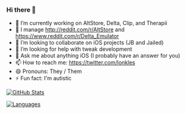 ### Hi there 👋

- 🔭 I’m currently working on AltStore, Delta, Clip, and Therapii
- 🌱 I manage http://reddit.com/r/AltStore and https://www.reddit.com/r/Delta_Emulator
- 👯 I’m looking to collaborate on iOS projects (JB and Jailed)
- 🤔 I’m looking for help with tweak development
- 💬 Ask me about anything iOS (I probably have an answer for you)
- 📫 How to reach me: https://twitter.com/lonkles
- 😄 Pronouns: They / Them
- ⚡ Fun fact: I'm autistic


[![GitHub Stats](https://github-readme-stats.vercel.app/api?username=Lonkle&count_private=true)](https://github.com/anuraghazra/github-readme-stats)

[![Languages](https://github-readme-stats.vercel.app/api/top-langs/?username=Lonkle)](https://github.com/anuraghazra/github-readme-stats) 
